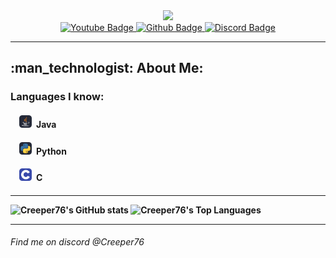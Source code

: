 <div align="center">
  <img src="./assets/BannerRounded100px.png"/>
</div>
<div id="badges" align="center">
  <a href="https://www.youtube.com/@Creeper7689/">
    <img src="https://img.shields.io/badge/YouTube-red?style=for-the-badge&logo=youtube&logoColor=white" alt="Youtube Badge"/>
  </a>
  <a href="https://www.github.com/Creeper76">
    <img src="https://img.shields.io/badge/Github-gray?style=for-the-badge&logo=github&logoColor=white" alt="Github Badge"/>
  </a>
  <a href="https://github.com/Creeper76#find-me-on-discord-creeper76">
    <img src="https://img.shields.io/badge/Discord-blue?style=for-the-badge&logo=discord&logoColor=white" alt="Discord Badge"/>
  </a>
</div>

---

<h2>:man_technologist: About Me: </h2>
<h3>Languages I know: </h3>
<h4>   <img src="./assets/Java-Dark.svg" width="20" height="20"> Java<h4>
<h4>   <img src="./assets/Python-Dark.svg" width="20" height="20"> Python<h4>
<h4>   <img src="./assets/C.svg" width="20" height="20"> C<h4>

---

<img src="https://github-readme-stats.vercel.app/api?username=creeper76&show_icons=true&theme=transparent&title_color=b19bd9&text_color=84ddd9&icon_color=c6dcf5" alt="Creeper76's GitHub stats">
<img src="https://github-readme-stats.vercel.app/api/top-langs/?username=creeper76&layout=compact&theme=transparent&title_color=b19bd9&text_color=84ddd9&icon_color=c6dcf5" width="355" height="196" alt="Creeper76's Top Languages">

---

<h6>Find me on discord @Creeper76</h6>

<!--
**Creeper76/creeper76** is a ✨ _special_ ✨ repository because its `README.md` (this file) appears on your GitHub profile.

Here are some ideas to get you started:

- 🔭 I’m currently working on ...
- 🌱 I’m currently learning ...
- 👯 I’m looking to collaborate on ...
- 🤔 I’m looking for help with ...
- 💬 Ask me about ...
- 📫 How to reach me: ...
- 😄 Pronouns: ...
- ⚡ Fun fact: ...
-->
